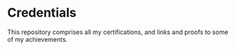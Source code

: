 # Credentials
This repository comprises all my certifications, and links and proofs to some of my achievements. 
